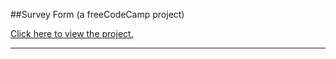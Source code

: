 ##Survey Form (a freeCodeCamp project)


[Click here to view the project.](https://connectextend.github.io/FCC-Survey-Form/)

---------------

